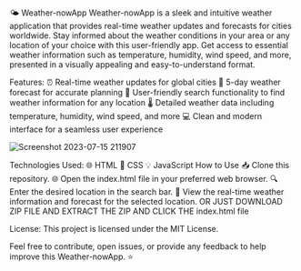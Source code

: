 🌤️ Weather-nowApp
Weather-nowApp is a sleek and intuitive weather application that provides real-time weather updates and forecasts for cities worldwide. Stay informed about the weather conditions in your area or any location of your choice with this user-friendly app. Get access to essential weather information such as temperature, humidity, wind speed, and more, presented in a visually appealing and easy-to-understand format.

Features:
⏰ Real-time weather updates for global cities
📅 5-day weather forecast for accurate planning
🔎 User-friendly search functionality to find weather information for any location
🌡️ Detailed weather data including temperature, humidity, wind speed, and more
💻 Clean and modern interface for a seamless user experience


![Screenshot 2023-07-15 211907](https://github.com/elijahwgummer-poc/Weather-nowApp/assets/96103526/1cea7910-18ba-42d5-b9ef-cfe3ce4a9e1c)






Technologies Used:
🌐 HTML
🎨 CSS
💡 JavaScript
How to Use
📥 Clone this repository.
🌐 Open the index.html file in your preferred web browser.
🔍 Enter the desired location in the search bar.
👀 View the real-time weather information and forecast for the selected location.
OR JUST DOWNLOAD ZIP FILE AND EXTRACT THE ZIP AND CLICK THE index.html file

License:
This project is licensed under the MIT License.

Feel free to contribute, open issues, or provide any feedback to help improve this Weather-nowApp. ⭐
